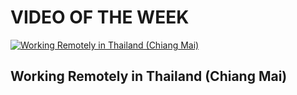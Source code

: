 # VIDEO OF THE WEEK
[![Working Remotely in Thailand (Chiang Mai)](http://img.youtube.com/vi/WGfnt0cMHPc/0.jpg)](http://www.youtube.com/watch?v=WGfnt0cMHPc)
## Working Remotely in Thailand (Chiang Mai)
